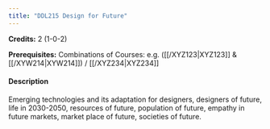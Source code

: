 ```yaml
---
title: "DDL215 Design for Future"
---
```

**Credits:** 2 (1-0-2)

**Prerequisites:** Combinations of Courses: e.g. ([[/XYZ123|XYZ123]] & [[/XYW214|XYW214]]) / [[/XYZ234|XYZ234]]

#### Description
Emerging technologies and its adaptation for designers, designers of future, life in 2030-2050, resources of future, population of future, empathy in future markets, market place of future, societies of future.